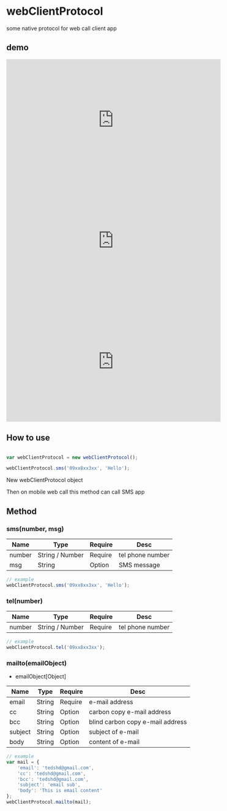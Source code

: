 # webClientProtocol
some native protocol for web call client app

## demo

<iframe width="560" height="315" src="https://www.youtube.com/embed/zdf_Gq-cMAo" frameborder="0" allowfullscreen></iframe>

<iframe width="560" height="315" src="https://www.youtube.com/embed/B4zrFT6XvZY" frameborder="0" allowfullscreen></iframe>

<iframe width="560" height="315" src="https://www.youtube.com/embed/lmNneaH9n2U" frameborder="0" allowfullscreen></iframe>

## How to use

```JavaScript

var webClientProtocol = new webClientProtocol();

webClientProtocol.sms('09xx8xx3xx', 'Hello');
```

New webClientProtocol object

Then on mobile web call this method can call SMS app

## Method

### sms(number, msg)

| Name | Type | Require | Desc |
|---|---|---|---|
| number | String / Number | Require | tel phone number |
| msg    | String          | Option  | SMS message      |


```JavaScript
// example
webClientProtocol.sms('09xx8xx3xx', 'Hello');
```

### tel(number)

| Name | Type | Require | Desc |
|---|---|---|---|
| number | String / Number | Require | tel phone number |

```JavaScript
// example
webClientProtocol.tel('09xx8xx3xx');
```

### mailto(emailObject)

* emailObject[Object]

| Name | Type | Require | Desc |
|---|---|---|---|
| email   | String | Require |  e-mail address                   |
| cc      | String | Option  |  carbon copy e-mail address       |
| bcc     | String | Option  |  blind carbon copy e-mail address |
| subject | String | Option  |  subject of e-mail                |
| body    | String | Option  |  content of e-mail                |

```JavaScript
// example
var mail = {
    'email': 'tedshd@gmail.com',
    'cc': 'tedshd@gmail.com',
    'bcc': 'tedshd@gmail.com',
    'subject': 'email sub',
    'body': 'This is email content'
};
webClientProtocol.mailto(mail);
```
